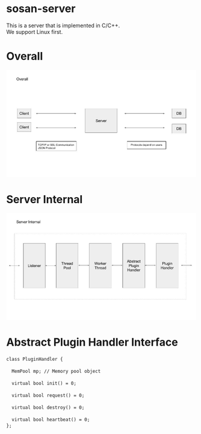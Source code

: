 # sosan-server
This is a server that is implemented in C/C++. <br />
We support Linux first.

# Overall
![Alt text](overall.jpg?raw=true)

# Server Internal
![Alt text](server_internal.jpg?raw=true)

# Abstract Plugin Handler Interface
```
class PluginHandler {

  MemPool mp; // Memory pool object

  virtual bool init() = 0;

  virtual bool request() = 0;

  virtual bool destroy() = 0;

  virtual bool heartbeat() = 0;
};
```
